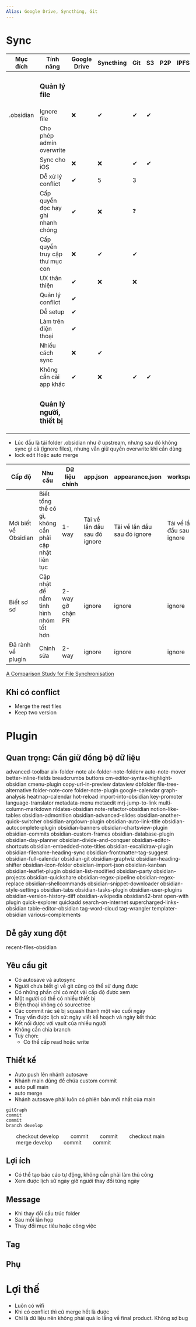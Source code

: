 ```yaml
---
Alias: Google Drive, Syncthing, Git
---
```


# Sync
| Mục đích  | Tính năng                         | Google Drive | Syncthing | Git | S3  | P2P | IPFS | [vrtmrz/obsidian-livesync](https://github.com/vrtmrz/obsidian-livesync "vrtmrz/obsidian-livesync") |
| --------- | --------------------------------- | ------------ | --------- | --- | --- | --- | ---- | -------------------------------------------------------------------------------------------------- |
|           | <h3>Quản lý file</h3>             |              |           |     |     |     |      |                                                                                                    |
| .obsidian | Ignore file                       | ❌           | ✔         | ✔   | ✔   |     |      |                                                                                                    |
|           | Cho phép admin overwrite          |              |           |     |     |     |      |                                                                                                    |
|           | Sync cho iOS                      | ❌           | ❌        | ✔   | ✔   |     |      |                                                                                                    |
|           | Dễ xử lý conflict                 | ✔            | 5         | 3   |     |     |      |                                                                                                    |
|           | Cấp quyền đọc hay ghi nhanh chóng | ✔            | ❌        | ❓  |     |     |      |                                                                                                    |
|           | Cấp quyền truy cập thư mục con    | ❌           | ✔         | ✔   |     |     |      |                                                                                                    |
|           | UX thân thiện                     | ✔            | ❌        | ❌  |     |     |      |                                                                                                    |
|           | Quản lý conflict                  | ✔            |           |     |     |     |      |                                                                                                    |
|           | Dễ setup                          | ✔            |           |     |     |     |      |                                                                                                    |
|           | Làm trên điện thoại               | ✔            |           |     |     |     |      |                                                                                                    |
|           | Nhiều cách sync                   | ❌           | ✔         |     |     |     |      |                                                                                                    |
|           | Không cần cài app khác            | ✔            | ❌        | ✔   | ✔   |     |      |                                                                                                    |
|           | <h3>Quản lý người, thiết bị</h3>  |              |           |     |     |     |      |                                                                                                    |
- Lúc đầu là tải folder .obsidian như ở upstream, nhưng sau đó không sync gì cả (ignore files), nhưng vẫn giữ quyền overwrite khi cần dùng
- lock edit Hoặc auto merge

| Cấp độ               | Nhu cầu                                               | Dữ liệu chính       | app.json                     | appearance.json              | workspace                    | data.json | .gitignore | communityplugins.json | plugins | Giải pháp                       |
| -------------------- | ----------------------------------------------------- | ------------------- | ---------------------------- | ---------------------------- | ---------------------------- | --------- | ---------- | --------------------- | ------- | ------------------------------- |
| Mới biết về Obsidian | Biết tổng thể có gì, không cần phải cập nhật liên tục | 1-way               | Tải về lần đầu sau đó ignore | Tải về lần đầu sau đó ignore | Tải về lần đầu sau đó ignore | 1-way     |            | 1-way                 | 1-way   | Đưa link google drive để tải về |
| Biết sơ sơ           | Cập nhật để nắm tình hình nhóm tốt hơn                | 2-way<br>gỡ chặn PR | ignore                       | ignore                       | ignore                       | 1-way     |            | 1-way                 | 1-way   |                                 |
| Đã rành về plugin    | Chỉnh sửa                                             | 2-way               | ignore                       | ignore                       | ignore                       | ignore    |            | 1-way                 | 1-way   |                                 |

[A Comparison Study for File Synchronisation](https://core.ac.uk/download/pdf/82255612.pdf)

## Khi có conflict
- Merge the rest files
- Keep two version 

# Plugin
## Quan trọng: Cần giữ đồng bộ dữ liệu
advanced-toolbar
alx-folder-note
alx-folder-note-folderv
auto-note-mover
better-inline-fields
breadcrumbs
buttons
cm-editor-syntax-highlight-obsidian
cmenu-plugin
copy-url-in-preview
dataview
dbfolder
file-tree-alternative
folder-note-core
folder-note-plugin
google-calendar
graph-analysis
heatmap-calendar
hot-reload
import-into-obsidian
key-promoter
language-translator
metadata-menu
metaedit
mrj-jump-to-link
multi-column-markdown
nldates-obsidian
note-refactor-obsidian
notion-like-tables
obsidian-admonition
obsidian-advanced-slides
obsidian-another-quick-switcher
obsidian-argdown-plugin
obsidian-auto-link-title
obsidian-autocomplete-plugin
obsidian-banners
obsidian-chartsview-plugin
obsidian-commits
obsidian-custom-frames
obsidian-database-plugin
obsidian-day-planner
obsidian-divide-and-conquer
obsidian-editor-shortcuts
obsidian-embedded-note-titles
obsidian-excalidraw-plugin
obsidian-filename-heading-sync
obsidian-frontmatter-tag-suggest
obsidian-full-calendar
obsidian-git
obsidian-graphviz
obsidian-heading-shifter
obsidian-icon-folder
obsidian-import-json
obsidian-kanban
obsidian-leaflet-plugin
obsidian-list-modified
obsidian-party
obsidian-projects
obsidian-quickshare
obsidian-regex-pipeline
obsidian-regex-replace
obsidian-shellcommands
obsidian-snippet-downloader
obsidian-style-settings
obsidian-tabs
obsidian-tasks-plugin
obsidian-user-plugins
obsidian-version-history-diff
obsidian-wikipedia
obsidian42-brat
open-with
plugin
quick-explorer
quickadd
search-on-internet
supercharged-links-obsidian
table-editor-obsidian
tag-word-cloud
tag-wrangler
templater-obsidian
various-complements
## Dễ gây xung đột
recent-files-obsidian

## Yêu cầu git
- Có autosave và autosync
- Người chưa biết gì về git cũng có thể sử dụng được
- Có những phần chỉ có một vài cấp độ được xem
- Một người có thể có nhiều thiết bị
- Điện thoại không có sourcetree
- Các commit rác sẽ bị squash thành một vào cuối ngày
- Truy vấn được lịch sử: ngày viết kế hoạch và ngày kết thúc 
- Kết nối được với vault của nhiều người
- Không cần chia branch
- Tuỳ chọn:
	- Có thể cấp read hoặc write
##  Thiết kế
- Auto push lên nhánh autosave
- Nhánh main dùng để chứa custom commit
- auto pull main
- auto merge
- Nhánh autosave phải luôn có phiên bản mới nhất của main

```mermaid 
gitGraph
commit
commit
branch develop
```
       checkout develop
       commit
       commit
       checkout main
       merge develop
       commit
       commit



## Lợi ích
- Có thể tạo báo cáo tự động, không cần phải làm thủ công
- Xem được lịch sử ngày giờ người thay đổi từng ngày
## Message
- Khi thay đổi cấu trúc folder
- Sau mỗi lần họp
- Thay đổi mục tiêu hoặc công việc
## Tag


## Phụ
# Lợi thế
- Luôn có wifi
- Khi có conflict thì cứ merge hết là được
- Chỉ là dữ liệu nên không phải quá lo lắng về final product. Không sợ bug